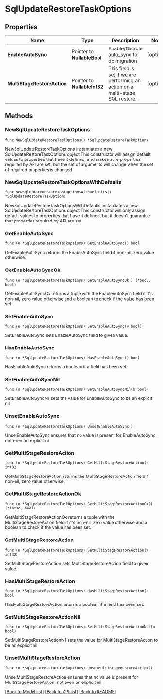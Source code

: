 # SqlUpdateRestoreTaskOptions

## Properties

Name | Type | Description | Notes
------------ | ------------- | ------------- | -------------
**EnableAutoSync** | Pointer to **NullableBool** | Enable/Disable auto_sync for db migration | [optional] 
**MultiStageRestoreAction** | Pointer to **NullableInt32** | This field is set if we are performing an action on a multi-stage SQL restore. | [optional] 

## Methods

### NewSqlUpdateRestoreTaskOptions

`func NewSqlUpdateRestoreTaskOptions() *SqlUpdateRestoreTaskOptions`

NewSqlUpdateRestoreTaskOptions instantiates a new SqlUpdateRestoreTaskOptions object
This constructor will assign default values to properties that have it defined,
and makes sure properties required by API are set, but the set of arguments
will change when the set of required properties is changed

### NewSqlUpdateRestoreTaskOptionsWithDefaults

`func NewSqlUpdateRestoreTaskOptionsWithDefaults() *SqlUpdateRestoreTaskOptions`

NewSqlUpdateRestoreTaskOptionsWithDefaults instantiates a new SqlUpdateRestoreTaskOptions object
This constructor will only assign default values to properties that have it defined,
but it doesn't guarantee that properties required by API are set

### GetEnableAutoSync

`func (o *SqlUpdateRestoreTaskOptions) GetEnableAutoSync() bool`

GetEnableAutoSync returns the EnableAutoSync field if non-nil, zero value otherwise.

### GetEnableAutoSyncOk

`func (o *SqlUpdateRestoreTaskOptions) GetEnableAutoSyncOk() (*bool, bool)`

GetEnableAutoSyncOk returns a tuple with the EnableAutoSync field if it's non-nil, zero value otherwise
and a boolean to check if the value has been set.

### SetEnableAutoSync

`func (o *SqlUpdateRestoreTaskOptions) SetEnableAutoSync(v bool)`

SetEnableAutoSync sets EnableAutoSync field to given value.

### HasEnableAutoSync

`func (o *SqlUpdateRestoreTaskOptions) HasEnableAutoSync() bool`

HasEnableAutoSync returns a boolean if a field has been set.

### SetEnableAutoSyncNil

`func (o *SqlUpdateRestoreTaskOptions) SetEnableAutoSyncNil(b bool)`

 SetEnableAutoSyncNil sets the value for EnableAutoSync to be an explicit nil

### UnsetEnableAutoSync
`func (o *SqlUpdateRestoreTaskOptions) UnsetEnableAutoSync()`

UnsetEnableAutoSync ensures that no value is present for EnableAutoSync, not even an explicit nil
### GetMultiStageRestoreAction

`func (o *SqlUpdateRestoreTaskOptions) GetMultiStageRestoreAction() int32`

GetMultiStageRestoreAction returns the MultiStageRestoreAction field if non-nil, zero value otherwise.

### GetMultiStageRestoreActionOk

`func (o *SqlUpdateRestoreTaskOptions) GetMultiStageRestoreActionOk() (*int32, bool)`

GetMultiStageRestoreActionOk returns a tuple with the MultiStageRestoreAction field if it's non-nil, zero value otherwise
and a boolean to check if the value has been set.

### SetMultiStageRestoreAction

`func (o *SqlUpdateRestoreTaskOptions) SetMultiStageRestoreAction(v int32)`

SetMultiStageRestoreAction sets MultiStageRestoreAction field to given value.

### HasMultiStageRestoreAction

`func (o *SqlUpdateRestoreTaskOptions) HasMultiStageRestoreAction() bool`

HasMultiStageRestoreAction returns a boolean if a field has been set.

### SetMultiStageRestoreActionNil

`func (o *SqlUpdateRestoreTaskOptions) SetMultiStageRestoreActionNil(b bool)`

 SetMultiStageRestoreActionNil sets the value for MultiStageRestoreAction to be an explicit nil

### UnsetMultiStageRestoreAction
`func (o *SqlUpdateRestoreTaskOptions) UnsetMultiStageRestoreAction()`

UnsetMultiStageRestoreAction ensures that no value is present for MultiStageRestoreAction, not even an explicit nil

[[Back to Model list]](../README.md#documentation-for-models) [[Back to API list]](../README.md#documentation-for-api-endpoints) [[Back to README]](../README.md)


